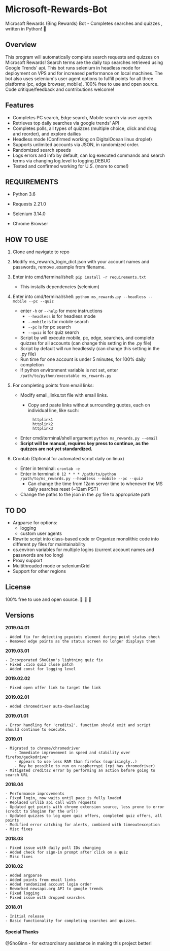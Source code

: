 # Microsoft-Rewards-Bot
 
Microsoft Rewards (Bing Rewards) Bot - Completes searches and quizzes
, written in Python!   :raised_hands: 

<h2>Overview</h2>

This program will automatically complete search requests and quizzes on Microsoft Rewards! Search terms are the daily top searches retrieved using Google Trends' api. This bot runs selenium in headless mode for deployment on VPS and for increased performance on local machines. The bot also uses selenium's user agent options to fulfill points for all three platforms (pc, edge browser, mobile). 100% free to use and open source.  Code critique/feedback and contributions welcome!


<h2>Features</h2> 
 
- Completes PC search, Edge search, Mobile search via user agents
- Retrieves top daily searches via google trends' API
- Completes polls, all types of quizzes (multiple choice, click and drag and reorder), and explore dailies 
- Headless mode (Confirmed working on DigitalOcean linux droplet)  
- Supports unlimited accounts via JSON, in randomized order.  
- Randomized search speeds   
- Logs errors and info by default, can log executed commands and search terms via changing log.level to logging.DEBUG
- Tested and confirmed working for U.S. (more to come!)  

<h2>REQUIREMENTS</h2>

- Python 3.6
- Requests 2.21.0
- Selenium 3.14.0

- Chrome Browser 

<h2>HOW TO USE</h2> 

1. Clone and navigate to repo
2. Modify ms_rewards_login_dict.json with your account names and passwords, remove .example from filename.
3. Enter into cmd/terminal/shell: `pip install -r requirements.txt`
	- This installs dependencies (selenium)
4. Enter into cmd/terminal/shell: `python ms_rewards.py --headless --mobile --pc --quiz`
	- enter `-h` or `--help` for more instructions
		- `--headless` is for headless mode
		- `--mobile` is for mobile search
		- `--pc` is for pc search
		- `--quiz` is for quiz search  
	- Script by will execute mobile, pc, edge, searches, and complete quizzes for all accounts (can change this setting in the .py file)
	- Script by default will run headlessly (can change this setting in the .py file)  
	- Run time for one account is under 5 minutes, for 100% daily completion 
	- If python environment variable is not set, enter `/path/to/python/executable ms_rewards.py`  
5. For completing points from email links:
	- Modify email_links.txt file with email links.
		- Copy and paste links without surrounding quotes, each on individual line, like such:

    			httplink1
    			httplink2
    			httplink3

	- Enter cmd/terminal/shell argument `python ms_rewards.py --email`
	- **Script will be manual, requires key press to continue, as the quizzes are not yet standardized.**
	 
6. Crontab (Optional for automated script daily on linux)  
	- Enter in terminal: `crontab -e`
	- Enter in terminal: `0 12 * * * /path/to/python /path/to/ms_rewards.py --headless --mobile --pc --quiz`
		- Can change the time from 12am server time to whenever the MS daily searches reset (~12am PST)
	- Change the paths to the json in the .py file to appropriate path

<h2>TO DO</h2>

- Argparse for options:
	- logging 
	- custom user agents
- Rewrite script into class-based code or Organize monolithic code into different py files for maintainability
- os.environ variables for multiple logins (current account names and passwords are too long)
- Proxy support
- Multithreaded mode or seleniumGrid
- Support for other regions

<h2>License</h2>

100% free to use and open source.  :see_no_evil: :hear_no_evil: :speak_no_evil:


<h2>Versions</h2>  

**2019.04.01**  

    - Added fix for detecting pcpoints element during point status check
    - Removed edge points as the status screen no longer displays them

**2019.03.01**

    - Incorporated ShoGinn's lightning quiz fix
    - Fixed .cico quiz close patch
    - Added const for logging level
    
**2019.02.02**

    - Fixed open offer link to target the link

**2019.02.01**

    - Added chromedriver auto-downloading

**2019.01.01**  

    - Error handling for 'credits2', function should exit and script should continue to execute.

**2019.01**  

    - Migrated to chrome/chromedriver 
	    - Immediate improvement in speed and stability over firefox/geckodriver
	    - Appears to use less RAM than firefox (suprisingly..)
	    - May be possible to run on raspberrypi (rpi has chromedriver)
	- Mitigated credits2 error by performing an action before going to search URL
	
**2018.04**  

    - Performance improvements
	- Fixed login, now waits until page is fully loaded
	- Replaced urllib api call with requests
	- Updated get points with chrome extension source, less prone to error (credit to Shoginn for the url!)
	- Updated quizzes to log open quiz offers, completed quiz offers, all points
	- Modified error catching for alerts, combined with timeoutexception
	- Misc fixes

**2018.03**

	- Fixed issue with daily poll IDs changing
	- Added check for sign-in prompt after click on a quiz 
	- Misc fixes

**2018.02**

	- Added argparse
	- Added points from email links
	- Added randomized account login order
	- Reworked newsapi.org API to google trends
	- Fixed logging
	- Fixed issue with dropped searches

**2018.01**

	- Initial release
	- Basic functionality for completing searches and quizzes.  

<h4>Special Thanks</h4>
@ShoGinn - for extraordinary assistance in making this project better!
